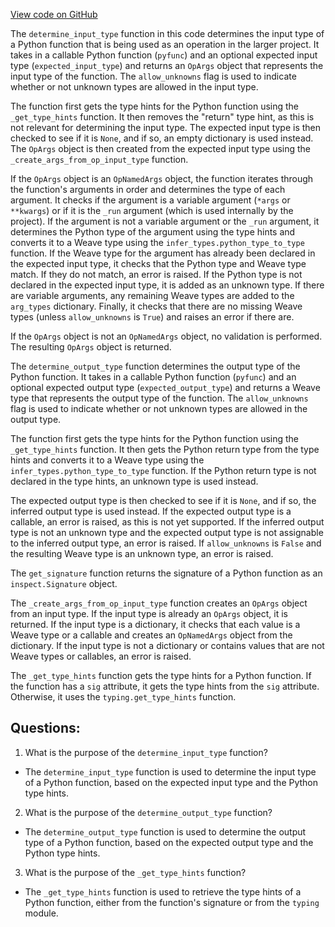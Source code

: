 [View code on GitHub](https://github.com/wandb/weave/weave/pyfunc_type_util.py)

The `determine_input_type` function in this code determines the input type of a Python function that is being used as an operation in the larger project. It takes in a callable Python function (`pyfunc`) and an optional expected input type (`expected_input_type`) and returns an `OpArgs` object that represents the input type of the function. The `allow_unknowns` flag is used to indicate whether or not unknown types are allowed in the input type. 

The function first gets the type hints for the Python function using the `_get_type_hints` function. It then removes the "return" type hint, as this is not relevant for determining the input type. The expected input type is then checked to see if it is `None`, and if so, an empty dictionary is used instead. The `OpArgs` object is then created from the expected input type using the `_create_args_from_op_input_type` function. 

If the `OpArgs` object is an `OpNamedArgs` object, the function iterates through the function's arguments in order and determines the type of each argument. It checks if the argument is a variable argument (`*args` or `**kwargs`) or if it is the `_run` argument (which is used internally by the project). If the argument is not a variable argument or the `_run` argument, it determines the Python type of the argument using the type hints and converts it to a Weave type using the `infer_types.python_type_to_type` function. If the Weave type for the argument has already been declared in the expected input type, it checks that the Python type and Weave type match. If they do not match, an error is raised. If the Python type is not declared in the expected input type, it is added as an unknown type. If there are variable arguments, any remaining Weave types are added to the `arg_types` dictionary. Finally, it checks that there are no missing Weave types (unless `allow_unknowns` is `True`) and raises an error if there are. 

If the `OpArgs` object is not an `OpNamedArgs` object, no validation is performed. The resulting `OpArgs` object is returned. 

The `determine_output_type` function determines the output type of the Python function. It takes in a callable Python function (`pyfunc`) and an optional expected output type (`expected_output_type`) and returns a Weave type that represents the output type of the function. The `allow_unknowns` flag is used to indicate whether or not unknown types are allowed in the output type. 

The function first gets the type hints for the Python function using the `_get_type_hints` function. It then gets the Python return type from the type hints and converts it to a Weave type using the `infer_types.python_type_to_type` function. If the Python return type is not declared in the type hints, an unknown type is used instead. 

The expected output type is then checked to see if it is `None`, and if so, the inferred output type is used instead. If the expected output type is a callable, an error is raised, as this is not yet supported. If the inferred output type is not an unknown type and the expected output type is not assignable to the inferred output type, an error is raised. If `allow_unknowns` is `False` and the resulting Weave type is an unknown type, an error is raised. 

The `get_signature` function returns the signature of a Python function as an `inspect.Signature` object. 

The `_create_args_from_op_input_type` function creates an `OpArgs` object from an input type. If the input type is already an `OpArgs` object, it is returned. If the input type is a dictionary, it checks that each value is a Weave type or a callable and creates an `OpNamedArgs` object from the dictionary. If the input type is not a dictionary or contains values that are not Weave types or callables, an error is raised. 

The `_get_type_hints` function gets the type hints for a Python function. If the function has a `sig` attribute, it gets the type hints from the `sig` attribute. Otherwise, it uses the `typing.get_type_hints` function.
## Questions: 
 1. What is the purpose of the `determine_input_type` function?
- The `determine_input_type` function is used to determine the input type of a Python function, based on the expected input type and the Python type hints.

2. What is the purpose of the `determine_output_type` function?
- The `determine_output_type` function is used to determine the output type of a Python function, based on the expected output type and the Python type hints.

3. What is the purpose of the `_get_type_hints` function?
- The `_get_type_hints` function is used to retrieve the type hints of a Python function, either from the function's signature or from the `typing` module.